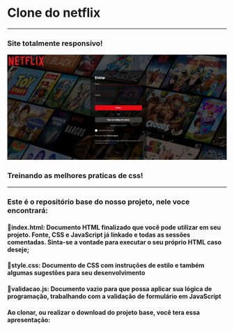 # Clone do netflix
---

### Site totalmente responsivo! 
<p align="center" >
     <img width="600" heigth="600" src="https://github.com/Dayseramos/netflix/blob/main/images/tela.png">
</p>

### Treinando as melhores praticas de css!
---
### Este é o repositório base do nosso projeto, nele voce encontrará:
#### 🔹index.html: Documento HTML finalizado que você pode utilizar em seu projeto. Fonte, CSS e JavaScript já linkado e todas as sessões comentadas. Sinta-se a vontade para executar o seu próprio HTML caso deseje;
#### 🔹style.css: Documento de CSS com instruções de estilo e também algumas sugestões para seu desenvolvimento
#### 🔹validacao.js: Documento vazio para que possa aplicar sua lógica de programação, trabalhando com a validação de formulário em JavaScript
#### Ao clonar, ou realizar o download do projeto base, você tera essa apresentação:
